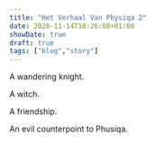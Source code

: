 ```yaml
---
title: "Het Verhaal Van Physiqa 2"
date: 2020-11-14T10:26:08+01:00
showDate: true
draft: true
tags: ["blog","story"]
---
```


A wandering knight. 

A witch. 

A friendship. 

An evil counterpoint to Phusiqa. 



